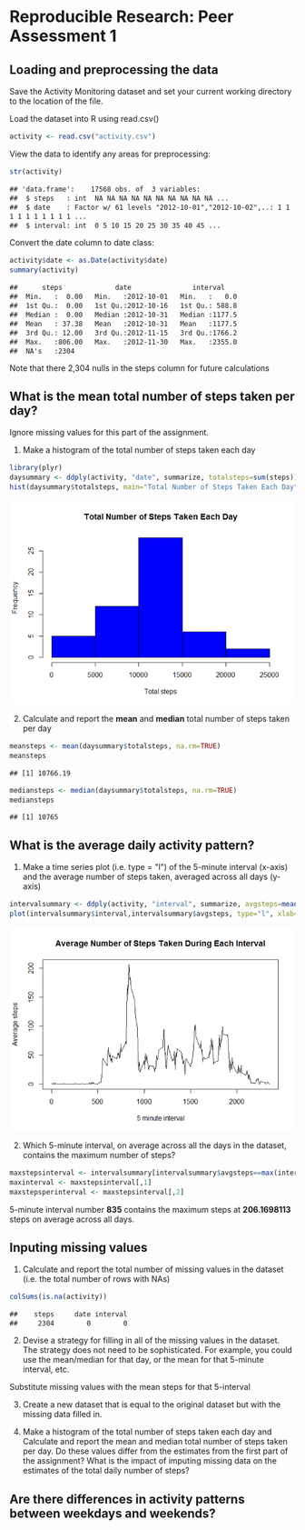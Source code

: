 # Reproducible Research: Peer Assessment 1


## Loading and preprocessing the data
Save the Activity Monitoring dataset and set your current working directory to the location of the file.

Load the dataset into R using read.csv()

```r
activity <- read.csv("activity.csv")
```
View the data to identify any areas for preprocessing:

```r
str(activity)
```

```
## 'data.frame':	17568 obs. of  3 variables:
##  $ steps   : int  NA NA NA NA NA NA NA NA NA NA ...
##  $ date    : Factor w/ 61 levels "2012-10-01","2012-10-02",..: 1 1 1 1 1 1 1 1 1 1 ...
##  $ interval: int  0 5 10 15 20 25 30 35 40 45 ...
```
Convert the date column to date class:

```r
activity$date <- as.Date(activity$date)
summary(activity)
```

```
##      steps             date               interval     
##  Min.   :  0.00   Min.   :2012-10-01   Min.   :   0.0  
##  1st Qu.:  0.00   1st Qu.:2012-10-16   1st Qu.: 588.8  
##  Median :  0.00   Median :2012-10-31   Median :1177.5  
##  Mean   : 37.38   Mean   :2012-10-31   Mean   :1177.5  
##  3rd Qu.: 12.00   3rd Qu.:2012-11-15   3rd Qu.:1766.2  
##  Max.   :806.00   Max.   :2012-11-30   Max.   :2355.0  
##  NA's   :2304
```
Note that there 2,304 nulls in the steps column for future calculations

## What is the mean total number of steps taken per day?
Ignore missing values for this part of the assignment.

1. Make a histogram of the total number of steps taken each day

```r
library(plyr)
daysummary <- ddply(activity, "date", summarize, totalsteps=sum(steps))
hist(daysummary$totalsteps, main="Total Number of Steps Taken Each Day", xlab="Total steps", col="blue")
```

![](PA1_files/figure-html/daysummary-1.png) 

2. Calculate and report the **mean** and **median** total number of steps taken per day

```r
meansteps <- mean(daysummary$totalsteps, na.rm=TRUE)
meansteps
```

```
## [1] 10766.19
```

```r
mediansteps <- median(daysummary$totalsteps, na.rm=TRUE)
mediansteps
```

```
## [1] 10765
```


## What is the average daily activity pattern?
1. Make a time series plot (i.e. type = "l") of the 5-minute interval (x-axis) and the average number of steps taken, averaged across all days (y-axis)

```r
intervalsummary <- ddply(activity, "interval", summarize, avgsteps=mean(steps, na.rm=TRUE))
plot(intervalsummary$interval,intervalsummary$avgsteps, type="l", xlab="5 minute interval", ylab="Average steps", main="Average Number of Steps Taken During Each Interval")
```

![](PA1_files/figure-html/timeseries-1.png) 

2. Which 5-minute interval, on average across all the days in the dataset, contains the maximum number of steps?

```r
maxstepsinterval <- intervalsummary[intervalsummary$avgsteps==max(intervalsummary$avgsteps),]
maxinterval <- maxstepsinterval[,1]
maxstepsperinterval <- maxstepsinterval[,2]
```
5-minute interval number **835** contains the maximum steps at **206.1698113** steps on average across all days.
 
## Inputing missing values
1. Calculate and report the total number of missing values in the dataset (i.e. the total number of rows with NAs)

```r
colSums(is.na(activity))
```

```
##    steps     date interval 
##     2304        0        0
```

2. Devise a strategy for filling in all of the missing values in the dataset. The strategy does not need to be sophisticated. For example, you could use the mean/median for that day, or the mean for that 5-minute interval, etc.

Substitute missing values with the mean steps for that 5-interval


3. Create a new dataset that is equal to the original dataset but with the missing data filled in.

4. Make a histogram of the total number of steps taken each day and Calculate and report the mean and median total number of steps taken per day. Do these values differ from the estimates from the first part of the assignment? What is the impact of imputing missing data on the estimates of the total daily number of steps?


## Are there differences in activity patterns between weekdays and weekends?
